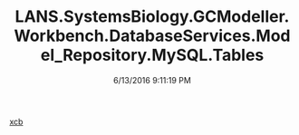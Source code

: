 ﻿---
title: LANS.SystemsBiology.GCModeller.Workbench.DatabaseServices.Model_Repository.MySQL.Tables
date: 6/13/2016 9:11:19 PM
---

[xcb](T-LANS.SystemsBiology.GCModeller.Workbench.DatabaseServices.Model_Repository.MySQL.Tables.xcb.html)
